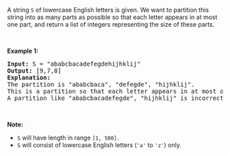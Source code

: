 A string `` S `` of lowercase English letters is given. We want to partition this string into as many parts as possible so that each letter appears in at most one part, and return a list of integers representing the size of these parts.

&nbsp;

__Example 1:__

<pre>
<b>Input:</b> S = "ababcbacadefegdehijhklij"
<b>Output:</b> [9,7,8]
<b>Explanation:</b>
The partition is "ababcbaca", "defegde", "hijhklij".
This is a partition so that each letter appears in at most one part.
A partition like "ababcbacadefegde", "hijhklij" is incorrect, because it splits S into less parts.
</pre>

&nbsp;

__Note:__

*   `` S `` will have length in range `` [1, 500] ``.
*   `` S `` will consist of lowercase English&nbsp;letters (`` 'a' `` to `` 'z' ``) only.

&nbsp;